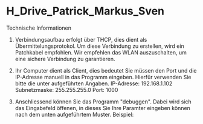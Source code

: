 # H_Drive_Patrick_Markus_Sven

Technische Informationen
1. Verbindungsaufbau erfolgt über THCP, dies dient als Übermittelungsprotokol.
   Um diese Verbindung zu erstellen, wird ein Patchkabel empfohlen. Wir empfehlen das WLAN auszuschalten, um eine sichere Verbindung zu garantieren.
   
2. Ihr Computer dient als Client, dies bedeutet Sie müssen den Port und die IP-Adresse  manuell in das Programm eingeben. Hierfür verwenden Sie bitte 
   die unter aufgeführten Angaben. 
   IP-Adresse: 192.168.1.102
   Subnetzmaske: 255.255.255.0 
   Port: 1000
   
3. Anschliessend können Sie das Programm "debuggen". Dabei wird sich das Eingabefeld öffenen, in dieses Sie Ihre Paramter eingeben können nach dem unten aufgeführtem Muster.
   Beispiel: 
